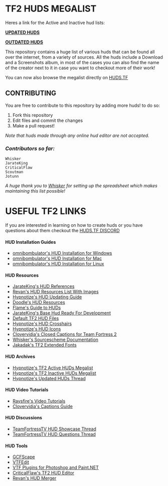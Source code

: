 # **TF2 HUDS MEGALIST**

Heres a link for the Active and Inactive hud lists:

**[UPDATED HUDS](https://github.com/Hypnootize/TF2-Huds-Megalist/blob/master/Active%20Huds%20List.md)**

**[OUTDATED HUDS](https://github.com/Hypnootize/TF2-Huds-Megalist/blob/master/Inactive%20Huds%20List.md)**

This repository contains a huge list of various huds that can be found all over the internet, from a variety of sources.
All the huds include a Download and a Screenshots album, in most of the cases you can also find the name of the creator next to it in case you want to checkout more of their work!

You can now also browse the megalist directly on [HUDS.TF](https://huds.tf/site/d-HUDs-Megalist-Active)

## **CONTRIBUTING**

You are free to contribute to this repository by adding more huds! to do so:

1. Fork this repository
2. Edit files and commit the changes
3. Make a pull request!

*Note that huds made through any online hud editor are not accepted.*

### *Contributors so far:*

```
Whisker
JarateKing
CriticalFlaw
Scoutman
Jotunn
```

*A huge thank you to [Whisker](https://github.com/rbjaxter) for setting up the spreadsheet which makes maintaining this list possible!*

# **USEFUL TF2 LINKS**

If you are interested in learning on how to create huds or you have questions about them checkout the [HUDS.TF DISCORD](http://discord.huds.tf)

#### HUD Installation Guides
* [omnibombulator's HUD Installation for Windows](https://github.com/Hypnootize/TF2-Hud-Installation-Guides/blob/master/Hud%20Installation%20For%20Windows.md)
* [omnibombulator's HUD Installation for Mac](https://github.com/Hypnootize/TF2-Hud-Installation-Guides/blob/master/Hud%20Installation%20For%20Mac.md)
* [omnibombulator's HUD Installation for Linux](https://github.com/Hypnootize/TF2-Hud-Installation-Guides/blob/master/Hud%20Installation%20For%20Linux.md)

#### HUD Resources
* [JarateKing's HUD References](https://github.com/JarateKing/TF2-Hud-Reference)
* [Revan's HUD Resources List With Images](https://github.com/cooolbros/tf2-res-file-list)
* [Hypnotize's HUD Updating Guide](https://github.com/Hypnootize/Huds-Update-Guide/blob/master/README.md)
* [Doodle's HUD Resources](http://doodlesstuff.com/?p=tf2hud)
* [Flame's Guide to HUDs](https://issuu.com/stefanbunduc/docs/flamehud)
* [JarateKing's Base Hud Ready For Development](https://github.com/JarateKing/BaseHud)
* [Default TF2 HUD Files](https://github.com/Hypnootize/TF2-Default-Hud)
* [Hypnotize's HUD Crosshairs](https://github.com/Hypnootize/TF2-Hud-Crosshairs)
* [Hypnotize's HUD Icons](https://github.com/Hypnootize/TF2-HUD-Icons)
* [Clovervidia's Closed Captions for Team Fortress 2](https://github.com/clovervidia/clovervidias-captions)
* [Whisker's Sourcescheme Documentation](https://imgur.com/a/kRyiWE2)
* [Jakadak's TF2 Extended Fonts](https://github.com/jakadak/TF2-extended-fonts)

#### HUD Archives
* [Hypnotize's TF2 Active HUDs Megalist](https://huds.tf/site/d-HUDs-Megalist-Active)
* [Hypnotize's TF2 Inactive HUDs Megalist](https://huds.tf/site/d-HUDs-Megalist-Inactive)
* [Hypnotize's Updated HUDs Thread](https://www.teamfortress.tv/33738/ive-updated-some-huds)

#### HUD Video Tutorials
* [Raysfire's Video Tutorials](https://www.youtube.com/playlist?list=PL5eNrB8RrXXuV3P1nv6NnwF-tCL_KnJIs)
* [Clovervidia's Captions Guide](https://github.com/clovervidia/clovervidias-captions)

#### HUD Discussions
* [TeamFortressTV HUD Showcase Thread](https://www.teamfortress.tv/8247/show-your-hud-modifications)
* [TeamFortressTV HUD Questions Thread](https://www.teamfortress.tv/19073/hud-editing-short-questions-quick-answers)

#### HUD Tools
* [GCFScape](https://developer.valvesoftware.com/wiki/GCFScape)
* [VTFEdit](https://developer.valvesoftware.com/wiki/VTFEdit)
* [VTF Plugins for Photoshop and Paint.NET](https://gamebanana.com/tools/6791)
* [CriticalFlaw's TF2 HUD Editor](https://github.com/CriticalFlaw/TF2HUD.Editor)
* [Revan's HUD Merger](https://github.com/cooolbros/hud-merger)
